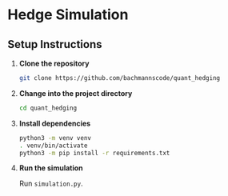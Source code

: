 # Hedge Simulation

## Setup Instructions

1. **Clone the repository**  
   ```sh
   git clone https://github.com/bachmannscode/quant_hedging
   ```

2. **Change into the project directory**  
   ```sh
   cd quant_hedging
   ```

3. **Install dependencies**
   ```sh
   python3 -m venv venv
   . venv/bin/activate
   python3 -m pip install -r requirements.txt
   ```

4. **Run the simulation**
   
   Run `simulation.py`.
